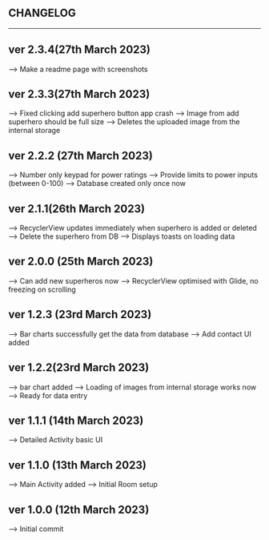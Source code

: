CHANGELOG
--------------------------------
--------------------------------

ver 2.3.4(27th March 2023)
----------------------------
--> Make a readme page with screenshots

ver 2.3.3(27th March 2023)
-----------------------------
--> Fixed clicking add superhero button app crash
--> Image from add superhero should be full size
--> Deletes the uploaded image from the internal storage

ver 2.2.2 (27th March 2023)
-----------------------------
--> Number only keypad for power ratings
--> Provide limits to power inputs (between 0-100)
--> Database created only once now

ver 2.1.1(26th March 2023)
-----------------------------
--> RecyclerView updates immediately when superhero is added or deleted
--> Delete the superhero from DB
--> Displays toasts on loading data

ver 2.0.0 (25th March 2023)
-----------------------------
--> Can add new superheros now
--> RecyclerView optimised with Glide, no freezing on scrolling

ver 1.2.3 (23rd March 2023)
------------------------------
--> Bar charts successfully get the data from database
--> Add contact UI added

ver 1.2.2(23rd March 2023)
-------------------------------
--> bar chart added
--> Loading of images from internal storage works now
--> Ready for data entry

ver 1.1.1 (14th March 2023)
--------------------------------
--> Detailed Activity basic UI

ver 1.1.0 (13th March 2023)
--------------------------------
--> Main Activity added
--> Initial Room setup

ver 1.0.0 (12th March 2023)
--------------------------------
--> Initial commit